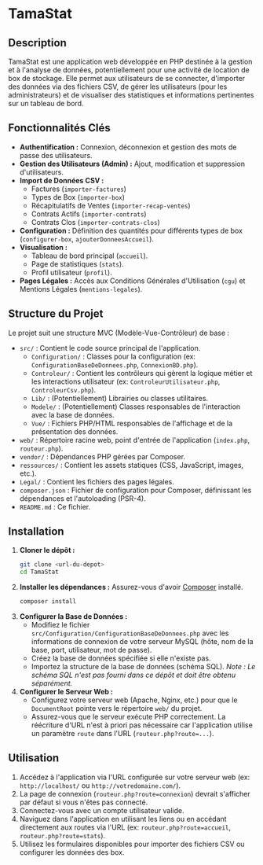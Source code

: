 # TamaStat

## Description

TamaStat est une application web développée en PHP destinée à la gestion et à l'analyse de données, potentiellement pour une activité de location de box de stockage. Elle permet aux utilisateurs de se connecter, d'importer des données via des fichiers CSV, de gérer les utilisateurs (pour les administrateurs) et de visualiser des statistiques et informations pertinentes sur un tableau de bord.

## Fonctionnalités Clés

*   **Authentification :** Connexion, déconnexion et gestion des mots de passe des utilisateurs.
*   **Gestion des Utilisateurs (Admin) :** Ajout, modification et suppression d'utilisateurs.
*   **Import de Données CSV :**
    *   Factures (`importer-factures`)
    *   Types de Box (`importer-box`)
    *   Récapitulatifs de Ventes (`importer-recap-ventes`)
    *   Contrats Actifs (`importer-contrats`)
    *   Contrats Clos (`importer-contrats-clos`)
*   **Configuration :** Définition des quantités pour différents types de box (`configurer-box`, `ajouterDonneesAccueil`).
*   **Visualisation :**
    *   Tableau de bord principal (`accueil`).
    *   Page de statistiques (`stats`).
    *   Profil utilisateur (`profil`).
*   **Pages Légales :** Accès aux Conditions Générales d'Utilisation (`cgu`) et Mentions Légales (`mentions-legales`).

## Structure du Projet

Le projet suit une structure MVC (Modèle-Vue-Contrôleur) de base :

*   `src/` : Contient le code source principal de l'application.
    *   `Configuration/` : Classes pour la configuration (ex: `ConfigurationBaseDeDonnees.php`, `ConnexionBD.php`).
    *   `Controleur/` : Contient les contrôleurs qui gèrent la logique métier et les interactions utilisateur (ex: `ControleurUtilisateur.php`, `ControleurCsv.php`).
    *   `Lib/` : (Potentiellement) Librairies ou classes utilitaires.
    *   `Modele/` : (Potentiellement) Classes responsables de l'interaction avec la base de données.
    *   `Vue/` : Fichiers PHP/HTML responsables de l'affichage et de la présentation des données.
*   `web/` : Répertoire racine web, point d'entrée de l'application (`index.php`, `routeur.php`).
*   `vendor/` : Dépendances PHP gérées par Composer.
*   `ressources/` : Contient les assets statiques (CSS, JavaScript, images, etc.).
*   `Legal/` : Contient les fichiers des pages légales.
*   `composer.json` : Fichier de configuration pour Composer, définissant les dépendances et l'autoloading (PSR-4).
*   `README.md` : Ce fichier.

## Installation

1.  **Cloner le dépôt :**
    ```bash
    git clone <url-du-depot>
    cd TamaStat
    ```
2.  **Installer les dépendances :**
    Assurez-vous d'avoir [Composer](https://getcomposer.org/) installé.
    ```bash
    composer install
    ```
3.  **Configurer la Base de Données :**
    *   Modifiez le fichier `src/Configuration/ConfigurationBaseDeDonnees.php` avec les informations de connexion de votre serveur MySQL (hôte, nom de la base, port, utilisateur, mot de passe).
    *   Créez la base de données spécifiée si elle n'existe pas.
    *   Importez la structure de la base de données (schéma SQL). *Note : Le schéma SQL n'est pas fourni dans ce dépôt et doit être obtenu séparément.*
4.  **Configurer le Serveur Web :**
    *   Configurez votre serveur web (Apache, Nginx, etc.) pour que le `DocumentRoot` pointe vers le répertoire `web/` du projet.
    *   Assurez-vous que le serveur exécute PHP correctement. La réécriture d'URL n'est à priori pas nécessaire car l'application utilise un paramètre `route` dans l'URL (`routeur.php?route=...`).

## Utilisation

1.  Accédez à l'application via l'URL configurée sur votre serveur web (ex: `http://localhost/` ou `http://votredomaine.com/`).
2.  La page de connexion (`routeur.php?route=connexion`) devrait s'afficher par défaut si vous n'êtes pas connecté.
3.  Connectez-vous avec un compte utilisateur valide.
4.  Naviguez dans l'application en utilisant les liens ou en accédant directement aux routes via l'URL (ex: `routeur.php?route=accueil`, `routeur.php?route=stats`).
5.  Utilisez les formulaires disponibles pour importer des fichiers CSV ou configurer les données des box.
